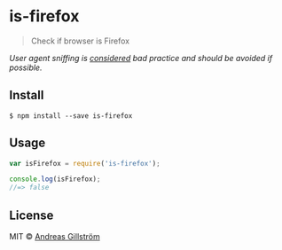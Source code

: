 # is-firefox

> Check if browser is Firefox

*User agent sniffing is [considered](https://developer.mozilla.org/en-US/docs/Browser_detection_using_the_user_agent) bad practice and should be avoided if possible.*


## Install

```
$ npm install --save is-firefox
```


## Usage

```js
var isFirefox = require('is-firefox');

console.log(isFirefox);
//=> false
```


## License

MIT © [Andreas Gillström](http://github.com/gillstrom)
